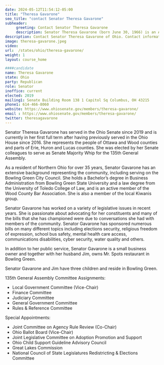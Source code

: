 ```yaml
---
date: 2024-05-12T11:54:12-05:00
title: "Theresa Gavarone"
seo_title: "contact Senator Theresa Gavarone"
subheader:
     greeting: Contact Senator Theresa Gavarone
     description: Senator Theresa Gavarone (born June 30, 1966) is an American attorney, politician, and businesswoman serving as a member of the Ohio Senate for the 2nd district. A Republican, Gavarone was first appointed to the Senate in 2019 after serving in the Ohio House of Representatives from 2016 to 2019.
description: Contact Senator Theresa Gavarone of Ohio. Contact information for Theresa Gavarone includes email address, phone number, and mailing address.
image: theresa-gavarone.jpeg
video:
url:  /states/ohio/theresa-gavarone/
weight: 1
layout: course_home

####candidate
name: Theresa Gavarone
state: Ohio
party: Republican
role: Senator
inoffice: current
elected: 2019
mailing1: Senate Building Room 138 1 Capitol Sq Columbus, OH 43215
phone1: 614-466-8060
website: https://www.ohiosenate.gov/members/theresa-gavarone/
email : https://www.ohiosenate.gov/members/theresa-gavarone/
twitter: theresagavarone
---
```


Senator Theresa Gavarone has served in the Ohio Senate since 2019 and is currently in her first full term after having previously served in the Ohio House since 2016. She represents the people of Ottawa and Wood counties and parts of Erie, Huron and Lucas counties. She was elected by her Senate colleagues to serve as Senate Majority Whip for the 135th General Assembly.

As a resident of Northern Ohio for over 35 years, Senator Gavarone has an extensive background representing the community, including serving on the Bowling Green City Council.  She holds a Bachelor’s degree in Business Administration from Bowling Green State University and a law degree from the University of Toledo College of Law, and is an active member of the Wood County Bar Association. She is also a member of the local Kiwanis group.

Senator Gavarone has worked on a variety of legislative issues in recent years. She is passionate about advocating for her constituents and many of the bills that she has championed were due to conversations she had with members of the community. Senator Gavarone has sponsored numerous bills on many different topics including elections security, religious freedom of expression, school bus safety, mental health care access, communications disabilities, cyber security, water quality and others.

In addition to her public service, Senator Gavarone is a small business owner and together with her husband Jim, owns Mr. Spots restaurant in Bowling Green.  

Senator Gavarone and Jim have three children and reside in Bowling Green.

135th General Assembly Committee Assignments:
- Local Government Committee (Vice-Chair)
- Finance Committee
- Judiciary Committee
- General Government Committee
- Rules & Reference Committee

Special Appointments:
- Joint Committee on Agency Rule Review (Co-Chair)
- Ohio Ballot Board (Vice-Chair)
- Joint Legislative Committee on Adoption Promotion and Support
- Ohio Child Support Guideline Advisory Council
- Great Lakes Commission
- National Council of State Legislatures Redistricting & Elections Committee
